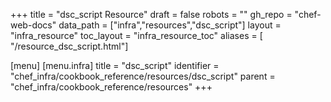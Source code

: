 +++
title = "dsc_script Resource"
draft = false
robots = ""
gh_repo = "chef-web-docs"
data_path = ["infra","resources","dsc_script"]
layout = "infra_resource"
toc_layout = "infra_resource_toc"
aliases = [ "/resource_dsc_script.html"]

[menu]
  [menu.infra]
    title = "dsc_script"
    identifier = "chef_infra/cookbook_reference/resources/dsc_script"
    parent = "chef_infra/cookbook_reference/resources"
+++

<!-- The contents of this page are automatically generated from the dsc_script.yaml file in the data directory. -->
<!-- To suggest a change, edit the https://github.com/chef/chef/blob/main/lib/chef/resource/dsc_script.rb file
      and submit a pull request to the https://github.com/chef/chef repository. -->
